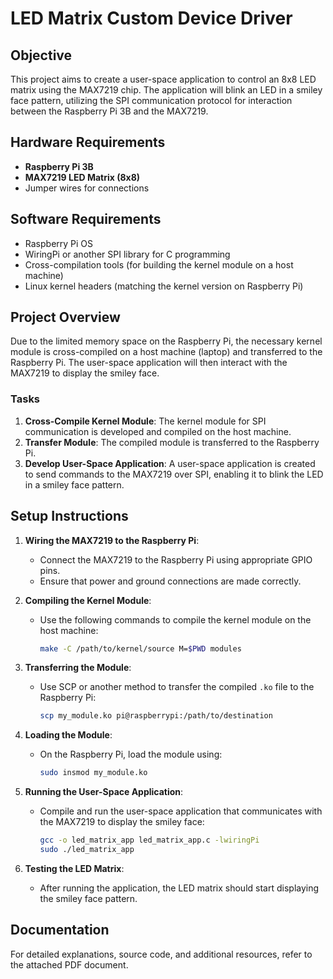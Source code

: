 # LED Matrix Custom Device Driver

## Objective
This project aims to create a user-space application to control an 8x8 LED matrix using the MAX7219 chip. The application will blink an LED in a smiley face pattern, utilizing the SPI communication protocol for interaction between the Raspberry Pi 3B and the MAX7219.

## Hardware Requirements
- **Raspberry Pi 3B**
- **MAX7219 LED Matrix (8x8)**
- Jumper wires for connections

## Software Requirements
- Raspberry Pi OS
- WiringPi or another SPI library for C programming
- Cross-compilation tools (for building the kernel module on a host machine)
- Linux kernel headers (matching the kernel version on Raspberry Pi)

## Project Overview
Due to the limited memory space on the Raspberry Pi, the necessary kernel module is cross-compiled on a host machine (laptop) and transferred to the Raspberry Pi. The user-space application will then interact with the MAX7219 to display the smiley face.

### Tasks
1. **Cross-Compile Kernel Module**: The kernel module for SPI communication is developed and compiled on the host machine.
2. **Transfer Module**: The compiled module is transferred to the Raspberry Pi.
3. **Develop User-Space Application**: A user-space application is created to send commands to the MAX7219 over SPI, enabling it to blink the LED in a smiley face pattern.

## Setup Instructions
1. **Wiring the MAX7219 to the Raspberry Pi**:
   - Connect the MAX7219 to the Raspberry Pi using appropriate GPIO pins.
   - Ensure that power and ground connections are made correctly.

2. **Compiling the Kernel Module**:
   - Use the following commands to compile the kernel module on the host machine:
     ```bash
     make -C /path/to/kernel/source M=$PWD modules
     ```

3. **Transferring the Module**:
   - Use SCP or another method to transfer the compiled `.ko` file to the Raspberry Pi:
     ```bash
     scp my_module.ko pi@raspberrypi:/path/to/destination
     ```

4. **Loading the Module**:
   - On the Raspberry Pi, load the module using:
     ```bash
     sudo insmod my_module.ko
     ```

5. **Running the User-Space Application**:
   - Compile and run the user-space application that communicates with the MAX7219 to display the smiley face:
     ```bash
     gcc -o led_matrix_app led_matrix_app.c -lwiringPi
     sudo ./led_matrix_app
     ```

6. **Testing the LED Matrix**:
   - After running the application, the LED matrix should start displaying the smiley face pattern.

## Documentation
For detailed explanations, source code, and additional resources, refer to the attached PDF document.

